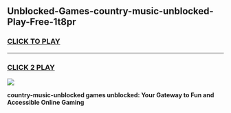 
## Unblocked-Games-country-music-unblocked-Play-Free-1t8pr
<h3>
<a href="https://premium76.site?title=country-music-unblocked&ref=23A">CLICK TO PLAY</a></h3>
<hr>

<h3>
<a href="https://premium76.site?title=country-music-unblocked&ref=23A">CLICK 2 PLAY</a>
  
</h3>

<a href="https://premium76.site?title=country-music-unblocked&ref=23A"><img src="https://clearcache.store/games.png"></a>


**country-music-unblocked games unblocked: Your Gateway to Fun and Accessible Online Gaming**
